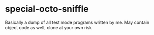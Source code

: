 # special-octo-sniffle
Basically a dump of all test mode programs written by me. May contain object code as well, clone at your own risk
